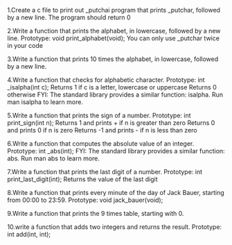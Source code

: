 1.Create a c file to print out _putchai program that prints _putchar, followed by a new line. The program should return 0

2.Write a function that prints the alphabet, in lowercase, followed by a new line. Prototype: void print_alphabet(void); You can only use _putchar twice in your code

3.Write a function that prints 10 times the alphabet, in lowercase, followed by a new line.

4.Write a function that checks for alphabetic character. Prototype: int _isalpha(int c); Returns 1 if c is a letter, lowercase or uppercase Returns 0 otherwise FYI: The standard library provides a similar function: isalpha. Run man isalpha to learn more.

5.Write a function that prints the sign of a number. Prototype: int print_sign(int n); Returns 1 and prints + if n is greater than zero Returns 0 and prints 0 if n is zero Returns -1 and prints - if n is less than zero

6.Write a function that computes the absolute value of an integer. Prototype: int _abs(int); FYI: The standard library provides a similar function: abs. Run man abs to learn more.

7.Write a function that prints the last digit of a number. Prototype: int print_last_digit(int); Returns the value of the last digit

8.Write a function that prints every minute of the day of Jack Bauer, starting from 00:00 to 23:59. Prototype: void jack_bauer(void);

9.Write a function that prints the 9 times table, starting with 0.

10.write a function that adds two integers and returns the result. Prototype: int add(int, int);
